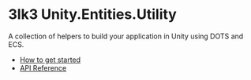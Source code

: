 # 3lk3 Unity.Entities.Utility

A collection of helpers to build your application in Unity using DOTS and ECS.

- [How to get started](getting-started/index.md)
- [API Reference](api/index.md)